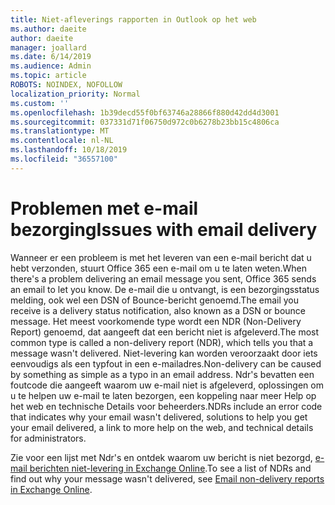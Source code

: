 ```yaml
---
title: Niet-afleverings rapporten in Outlook op het web
ms.author: daeite
author: daeite
manager: joallard
ms.date: 6/14/2019
ms.audience: Admin
ms.topic: article
ROBOTS: NOINDEX, NOFOLLOW
localization_priority: Normal
ms.custom: ''
ms.openlocfilehash: 1b39decd55f0bf63746a28866f880d42dd4d3001
ms.sourcegitcommit: 037331d71f06750d972c0b6278b23bb15c4806ca
ms.translationtype: MT
ms.contentlocale: nl-NL
ms.lasthandoff: 10/18/2019
ms.locfileid: "36557100"
---
```

# <a name="issues-with-email-delivery"></a><span data-ttu-id="57c21-102">Problemen met e-mail bezorging</span><span class="sxs-lookup"><span data-stu-id="57c21-102">Issues with email delivery</span></span>

<span data-ttu-id="57c21-103">Wanneer er een probleem is met het leveren van een e-mail bericht dat u hebt verzonden, stuurt Office 365 een e-mail om u te laten weten.</span><span class="sxs-lookup"><span data-stu-id="57c21-103">When there's a problem delivering an email message you sent, Office 365 sends an email to let you know.</span></span> <span data-ttu-id="57c21-104">De e-mail die u ontvangt, is een bezorgingsstatus melding, ook wel een DSN of Bounce-bericht genoemd.</span><span class="sxs-lookup"><span data-stu-id="57c21-104">The email you receive is a delivery status notification, also known as a DSN or bounce message.</span></span> <span data-ttu-id="57c21-105">Het meest voorkomende type wordt een NDR (Non-Delivery Report) genoemd, dat aangeeft dat een bericht niet is afgeleverd.</span><span class="sxs-lookup"><span data-stu-id="57c21-105">The most common type is called a non-delivery report (NDR), which tells you that a message wasn't delivered.</span></span> <span data-ttu-id="57c21-106">Niet-levering kan worden veroorzaakt door iets eenvoudigs als een typfout in een e-mailadres.</span><span class="sxs-lookup"><span data-stu-id="57c21-106">Non-delivery can be caused by something as simple as a typo in an email address.</span></span> <span data-ttu-id="57c21-107">Ndr's bevatten een foutcode die aangeeft waarom uw e-mail niet is afgeleverd, oplossingen om u te helpen uw e-mail te laten bezorgen, een koppeling naar meer Help op het web en technische Details voor beheerders.</span><span class="sxs-lookup"><span data-stu-id="57c21-107">NDRs include an error code that indicates why your email wasn't delivered, solutions to help you get your email delivered, a link to more help on the web, and technical details for administrators.</span></span>

<span data-ttu-id="57c21-108">Zie voor een lijst met Ndr's en ontdek waarom uw bericht is niet bezorgd, [e-mail berichten niet-levering in Exchange Online](https://docs.microsoft.com/exchange/mail-flow-best-practices/non-delivery-reports-in-exchange-online/non-delivery-reports-in-exchange-online).</span><span class="sxs-lookup"><span data-stu-id="57c21-108">To see a list of NDRs and find out why your message wasn't delivered, see [Email non-delivery reports in Exchange Online](https://docs.microsoft.com/exchange/mail-flow-best-practices/non-delivery-reports-in-exchange-online/non-delivery-reports-in-exchange-online).</span></span>